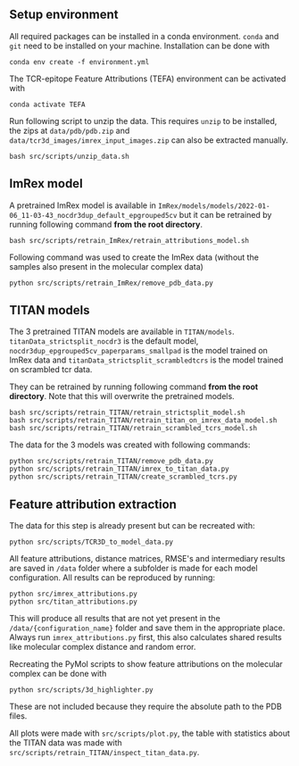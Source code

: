 ## Setup environment

All required packages can be installed in a conda environment. `conda` and `git` need to be installed on your machine.
Installation can be done with

    conda env create -f environment.yml

The TCR-epitope Feature Attributions (TEFA) environment can be activated with

    conda activate TEFA

Run following script to unzip the data. This requires `unzip` to be installed, the zips at `data/pdb/pdb.zip`
and `data/tcr3d_images/imrex_input_images.zip` can also be extracted manually.

    bash src/scripts/unzip_data.sh

## ImRex model

A pretrained ImRex model is available in `ImRex/models/models/2022-01-06_11-03-43_nocdr3dup_default_epgrouped5cv`
but it can be retrained by running following command **from the root directory**.

    bash src/scripts/retrain_ImRex/retrain_attributions_model.sh

Following command was used to create the ImRex data (without the samples also present in the molecular complex data)

    python src/scripts/retrain_ImRex/remove_pdb_data.py

## TITAN models

The 3 pretrained TITAN models are available in `TITAN/models`. `titanData_strictsplit_nocdr3` is the default
model, `nocdr3dup_epgrouped5cv_paperparams_smallpad` is the model trained on ImRex data
and `titanData_strictsplit_scrambledtcrs` is the model trained on scrambled tcr data.

They can be retrained by running following command **from the root directory**. Note that this will overwrite the
pretrained models.

    bash src/scripts/retrain_TITAN/retrain_strictsplit_model.sh
    bash src/scripts/retrain_TITAN/retrain_titan_on_imrex_data_model.sh
    bash src/scripts/retrain_TITAN/retrain_scrambled_tcrs_model.sh

The data for the 3 models was created with following commands:

    python src/scripts/retrain_TITAN/remove_pdb_data.py
    python src/scripts/retrain_TITAN/imrex_to_titan_data.py
    python src/scripts/retrain_TITAN/create_scrambled_tcrs.py

## Feature attribution extraction

The data for this step is already present but can be recreated with:

    python src/scripts/TCR3D_to_model_data.py

All feature attributions, distance matrices, RMSE's and intermediary results are saved in  `/data`
folder where a subfolder is made for each model configuration. All results can be reproduced by running:

    python src/imrex_attributions.py
    python src/titan_attributions.py

This will produce all results that are not yet present in the `/data/{configuration_name}` folder and save them in the
appropriate place. Always run `imrex_attributions.py` first, this also calculates shared results like molecular complex
distance and random error.

Recreating the PyMol scripts to show feature attributions on the molecular complex can be done with

    python src/scripts/3d_highlighter.py

These are not included because they require the absolute path to the PDB files.

All plots were made with `src/scripts/plot.py`, the table with statistics about the TITAN data was made
with `src/scripts/retrain_TITAN/inspect_titan_data.py`.

